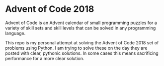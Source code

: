 # Advent of Code 2018
Advent of Code is an Advent calendar of small programming puzzles for a variety of skill sets and skill levels that can be solved in any programming language. 

This repo is my personal attempt at solving the Advent of Code 2018 set of problems using Python. I am trying to solve these on the day they are posted with clear, pythonic solutions. In some cases this means sacrificing performance for a more clear solution.
